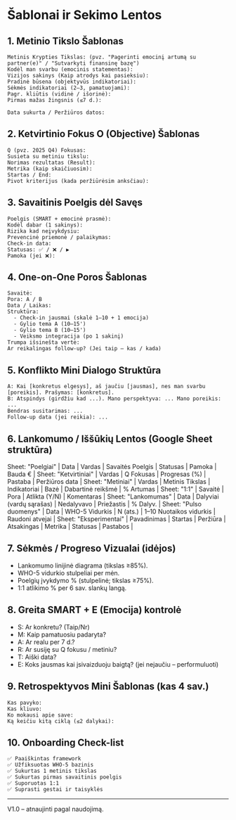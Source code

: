 # Šablonai ir Sekimo Lentos

## 1. Metinio Tikslo Šablonas
```
Metinis Krypties Tikslas: (pvz. "Pagerinti emocinį artumą su partner(e)" / "Sutvarkyti finansinę bazę")
Kodėl man svarbu (emocinis statementas): 
Vizijos sakinys (Kaip atrodys kai pasieksiu): 
Pradinė būsena (objektyvūs indikatoriai): 
Sėkmės indikatoriai (2–3, pamatuojami): 
Pagr. kliūtis (vidinė / išorinė): 
Pirmas mažas žingsnis (≤7 d.): 

Data sukurta / Peržiūros datos: 
```

## 2. Ketvirtinio Fokus O (Objective) Šablonas
```
Q (pvz. 2025 Q4) Fokusas: 
Susieta su metiniu tikslu: 
Norimas rezultatas (Result): 
Metrika (kaip skaičiuosim): 
Startas / End: 
Pivot kriterijus (kada peržiūrėsim anksčiau): 
```

## 3. Savaitinis Poelgis dėl Savęs
```
Poelgis (SMART + emocinė prasmė): 
Kodėl dabar (1 sakinys): 
Rizika kad neįvykdysiu: 
Prevencinė priemonė / palaikymas: 
Check-in data: 
Statusas: ✅ / ❌ / ▶
Pamoka (jei ❌): 
```

## 4. One-on-One Poros Šablonas
```
Savaitė: 
Pora: A / B
Data / Laikas: 
Struktūra:
  - Check-in jausmai (skalė 1–10 + 1 emocija)
  - Gylio tema A (10–15')
  - Gylio tema B (10–15')
  - Veiksmo integracija (po 1 sakinį)
Trumpa išsinešta vertė: 
Ar reikalingas follow-up? (Jei taip – kas / kada)
```

## 5. Konflikto Mini Dialogo Struktūra
```
A: Kai [konkretus elgesys], aš jaučiu [jausmas], nes man svarbu [poreikis]. Prašymas: [konkretus].
B: Atspindys (girdžiu kad ...). Mano perspektyva: ... Mano poreikis: ...
Bendras susitarimas: ...
Follow-up data (jei reikia): ...
```

## 6. Lankomumo / Iššūkių Lentos (Google Sheet struktūra)
Sheet: "Poelgiai"
| Data | Vardas | Savaitės Poelgis | Statusas | Pamoka | Bauda € |
Sheet: "Ketvirtiniai"
| Vardas | Q Fokusas | Progresas (%) | Pastaba | Peržiūros data |
Sheet: "Metiniai"
| Vardas | Metinis Tikslas | Indikatoriai | Bazė | Dabartinė reikšmė | % Artumas |
Sheet: "1:1"
| Savaitė | Pora | Atlikta (Y/N) | Komentaras |
Sheet: "Lankomumas"
| Data | Dalyviai (vardų sąrašas) | Nedalyvavo | Priežastis | % Dalyv. |
Sheet: "Pulso duomenys"
| Data | WHO-5 Vidurkis | N (ats.) | 1–10 Nuotaikos vidurkis | Raudoni atvejai |
Sheet: "Eksperimentai"
| Pavadinimas | Startas | Peržiūra | Atsakingas | Metrika | Statusas | Pastabos |

## 7. Sėkmės / Progreso Vizualai (idėjos)
- Lankomumo linijinė diagrama (tikslas ≥85%).
- WHO-5 vidurkio stulpeliai per mėn.
- Poelgių įvykdymo % (stulpelinė; tikslas ≥75%).
- 1:1 atlikimo % per 6 sav. slankų langą.

## 8. Greita SMART + E (Emocija) kontrolė
- S: Ar konkretu? (Taip/Nr)
- M: Kaip pamatuosiu padaryta? 
- A: Ar realu per 7 d.? 
- R: Ar susiję su Q fokusu / metiniu? 
- T: Aiški data? 
- E: Koks jausmas kai įsivaizduoju baigtą? (jei nejaučiu – performuluoti)

## 9. Retrospektyvos Mini Šablonas (kas 4 sav.)
```
Kas pavyko: 
Kas kliuvo: 
Ko mokausi apie save: 
Ką keičiu kitą ciklą (≤2 dalykai): 
```

## 10. Onboarding Check-list
```
✅ Paaiškintas framework
✅ Užfiksuotas WHO-5 bazinis
✅ Sukurtas 1 metinis tikslas
✅ Sukurtas pirmas savaitinis poelgis
✅ Suporuotas 1:1
✅ Suprasti gestai ir taisyklės
```

---
V1.0 – atnaujinti pagal naudojimą.
